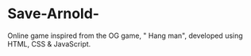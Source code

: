 # Save-Arnold-
Online game inspired from the OG game, " Hang man", developed using HTML, CSS &amp; JavaScript.
